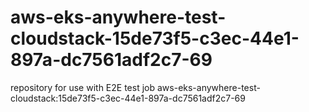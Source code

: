 # aws-eks-anywhere-test-cloudstack-15de73f5-c3ec-44e1-897a-dc7561adf2c7-69
repository for use with E2E test job aws-eks-anywhere-test-cloudstack:15de73f5-c3ec-44e1-897a-dc7561adf2c7-69
